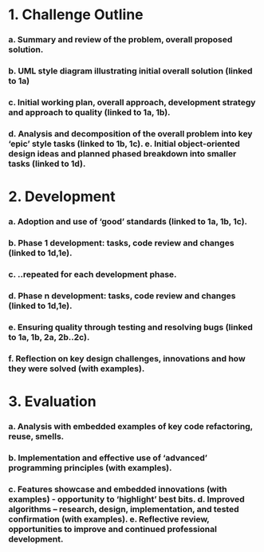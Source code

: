 # 1. Challenge Outline  
### a. Summary and review of the problem, overall proposed solution. 
### b. UML style diagram illustrating initial overall solution (linked to 1a) 
### c. Initial working plan, overall approach, development strategy and approach to quality (linked to 1a,  1b). 
### d. Analysis and decomposition of the overall problem into key ‘epic’ style tasks (linked to 1b, 1c). e. Initial object-oriented design ideas and planned phased breakdown into smaller tasks (linked to 1d). 


# 2. Development 
### a. Adoption and use of ‘good’ standards (linked to 1a, 1b, 1c). 
### b. Phase 1 development: tasks, code review and changes (linked to 1d,1e). 
### c. ..repeated for each development phase. 
### d. Phase n development: tasks, code review and changes (linked to 1d,1e). 
### e. Ensuring quality through testing and resolving bugs (linked to 1a, 1b, 2a, 2b..2c). 
### f. Reflection on key design challenges, innovations and how they were solved (with examples). 


# 3. Evaluation 
### a. Analysis with embedded examples of key code refactoring, reuse, smells. 
### b. Implementation and effective use of ‘advanced’ programming principles (with examples). 
### c. Features showcase and embedded innovations (with examples) - opportunity to ‘highlight’ best bits. d. Improved algorithms – research, design, implementation, and tested confirmation (with examples). e. Reflective review, opportunities to improve and continued professional development.
